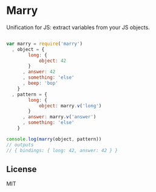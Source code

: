 Marry
=====

Unification for JS: extract variables from your JS objects.

```js

var marry = require('marry')
  , object = {
        long: {
            object: 42
        }
      , answer: 42
      , something: 'else'
      , beep: 'bop'
    }
  , pattern = {
        long: {
            object: marry.v('long')
        }
      , answer: marry.v('answer')
      , something: 'else'
    }

console.log(marry(object, pattern))
// outputs
// { bindings: { long: 42, answer: 42 } }
```

License
-------

MIT
